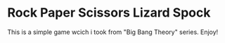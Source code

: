 # Rock Paper Scissors Lizard Spock
This is a simple game wcich i took from "Big Bang Theory" series.
Enjoy!

